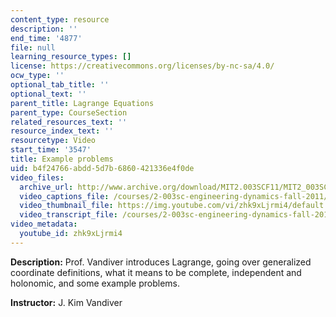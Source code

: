 ```yaml
---
content_type: resource
description: ''
end_time: '4877'
file: null
learning_resource_types: []
license: https://creativecommons.org/licenses/by-nc-sa/4.0/
ocw_type: ''
optional_tab_title: ''
optional_text: ''
parent_title: Lagrange Equations
parent_type: CourseSection
related_resources_text: ''
resource_index_text: ''
resourcetype: Video
start_time: '3547'
title: Example problems
uid: b4f24766-abdd-5d7b-6860-421336e4f0de
video_files:
  archive_url: http://www.archive.org/download/MIT2.003SCF11/MIT2_003SCF11_lec15_300k.mp4
  video_captions_file: /courses/2-003sc-engineering-dynamics-fall-2011/97ebc51b16a65e3086747f241fce14af_zhk9xLjrmi4.vtt
  video_thumbnail_file: https://img.youtube.com/vi/zhk9xLjrmi4/default.jpg
  video_transcript_file: /courses/2-003sc-engineering-dynamics-fall-2011/db613d17cade79753445021edf980a42_zhk9xLjrmi4.pdf
video_metadata:
  youtube_id: zhk9xLjrmi4
---
```


**Description:** Prof. Vandiver introduces Lagrange, going over generalized coordinate definitions, what it means to be complete, independent and holonomic, and some example problems.

**Instructor:** J. Kim Vandiver

